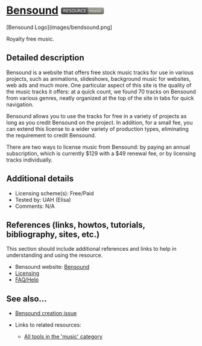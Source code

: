 # [Bensound](https://www.bensound.com/royalty-free-music)  [<img src="images/resource-music.png" align="bottom">](https://github.com/e-CLOSE/Toolbox/issues?q=label%3A02_RESOURCE+label%3Amusic)

[Bensound Logo](images/bendsound.png]

Royalty free music.


## Detailed description

Bensound is a website that offers free stock music tracks for use in various projects, such as animations, slideshows, background music for websites, web ads and much more. One particular aspect of this site is the quality of the music tracks it offers: at a quick count, we found 70 tracks on Bensound from various genres, neatly organized at the top of the site in tabs for quick navigation.

Bensound allows you to use the tracks for free in a variety of projects as long as you credit Bensound on the project. In addition, for a small fee, you can extend this license to a wider variety of production types, eliminating the requirement to credit Bensound. 

There are two ways to license music from Bensound: by paying an annual subscription, which is currently $129 with a $49 renewal fee, or by licensing tracks individually. 


## Additional details

- Licensing scheme(s): Free/Paid
- Tested by: UAH (Elisa)
- Comments: N/A


## References (links, howtos, tutorials, bibliography, sites, etc.)

This section should include additional references and links to help in
understanding and using the resource.

- Bensound website: [Bensound](https://www.bensound.com/royalty-free-music)
- [Licensing](https://www.bensound.com/licensing)
- [FAQ/Help](https://www.bensound.com/help)


## See also...

- [Bensound creation issue](https://github.com/e-CLOSE/Toolbox/issues/186)
- Links to related resources:

  - [All tools in the 'music' category](https://github.com/e-CLOSE/Toolbox/issues?q=label%3A02_RESOURCE+label%3Amusic)
